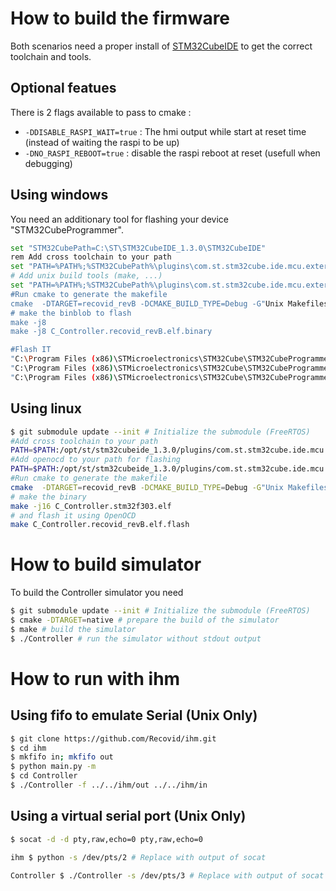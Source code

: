 # How to build the firmware

Both scenarios need a proper install of [STM32CubeIDE](https://www.st.com/en/development-tools/stm32cubeide.html) to get the correct toolchain and tools.


## Optional featues

There is 2 flags available to pass to cmake :

 - `-DDISABLE_RASPI_WAIT=true` : The hmi output while start at reset time (instead of waiting the raspi to be up)
 - `-DNO_RASPI_REBOOT=true` : disable the raspi reboot at reset (usefull when debugging)


## Using windows

You need an additionary tool for flashing your device "STM32CubeProgrammer".

````bash
set "STM32CubePath=C:\ST\STM32CubeIDE_1.3.0\STM32CubeIDE"
rem Add cross toolchain to your path
set "PATH=%PATH%;%STM32CubePath%\plugins\com.st.stm32cube.ide.mcu.externaltools.gnu-tools-for-stm32.7-2018-q2-update.win32_1.0.0.201904181610\tools\bin;"
# Add unix build tools (make, ...)
set "PATH=%PATH%;%STM32CubePath%\plugins\com.st.stm32cube.ide.mcu.externaltools.make.win32_1.1.0.201910081157\tools\bin;
#Run cmake to generate the makefile
cmake  -DTARGET=recovid_revB -DCMAKE_BUILD_TYPE=Debug -G"Unix Makefiles"
# make the binblob to flash
make -j8
make -j8 C_Controller.recovid_revB.elf.binary

#Flash IT
"C:\Program Files (x86)\STMicroelectronics\STM32Cube\STM32CubeProgrammer\bin\STM32_Programmer_CLI.exe" -c port=SWD -hardRst
"C:\Program Files (x86)\STMicroelectronics\STM32Cube\STM32CubeProgrammer\bin\STM32_Programmer_CLI.exe" -c port=SWD -rdu
"C:\Program Files (x86)\STMicroelectronics\STM32Cube\STM32CubeProgrammer\bin\STM32_Programmer_CLI.exe" -c port=SWD -w TON_BINAIRE C_Controller.recovid_revB.elf.binary --start

````


## Using linux


````bash
$ git submodule update --init # Initialize the submodule (FreeRTOS)
#Add cross toolchain to your path
PATH=$PATH:/opt/st/stm32cubeide_1.3.0/plugins/com.st.stm32cube.ide.mcu.externaltools.gnu-tools-for-stm32.7-2018-q2-update.linux64_1.0.0.201904181610/tools/bin
#Add openocd to your path for flashing
PATH=$PATH:/opt/st/stm32cubeide_1.3.0/plugins/com.st.stm32cube.ide.mcu.externaltools.openocd.linux64_1.3.0.202002181050/tools/bin/
#Run cmake to generate the makefile
cmake  -DTARGET=recovid_revB -DCMAKE_BUILD_TYPE=Debug -G"Unix Makefiles"
# make the binary
make -j16 C_Controller.stm32f303.elf
# and flash it using OpenOCD
make C_Controller.recovid_revB.elf.flash
````



# How to build simulator

To build the Controller simulator you need
``` sh
$ git submodule update --init # Initialize the submodule (FreeRTOS)
$ cmake -DTARGET=native # prepare the build of the simulator
$ make # build the simulator
$ ./Controller # run the simulator without stdout output
```
# How to run with ihm
## Using fifo to emulate Serial (Unix Only)
``` sh
$ git clone https://github.com/Recovid/ihm.git
$ cd ihm
$ mkfifo in; mkfifo out
$ python main.py -m
$ cd Controller
$ ./Controller -f ../../ihm/out ../../ihm/in
```

## Using a virtual serial port (Unix Only)
``` sh
$ socat -d -d pty,raw,echo=0 pty,raw,echo=0
```

``` sh
ihm $ python -s /dev/pts/2 # Replace with output of socat
```

``` sh
Controller $ ./Controller -s /dev/pts/3 # Replace with output of socat
```



